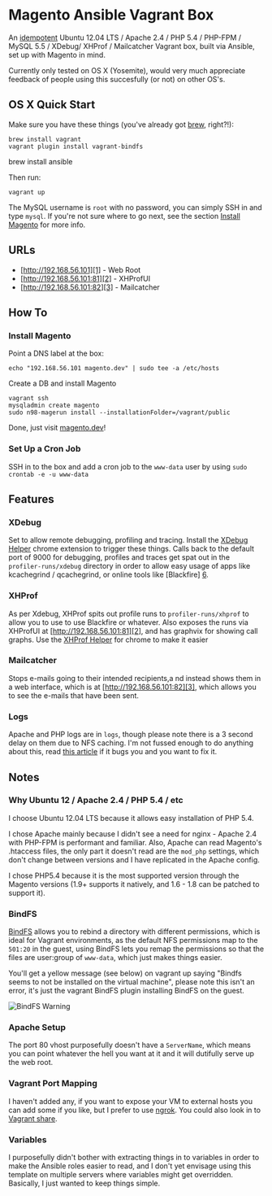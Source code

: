 # Magento Ansible Vagrant Box

An [idempotent][8] Ubuntu 12.04 LTS / Apache 2.4 / PHP 5.4 / PHP-FPM /
MySQL 5.5 / XDebug/ XHProf / Mailcatcher Vagrant box, built via Ansible,
set up with Magento in mind.

Currently only tested on OS X (Yosemite), would very much appreciate
feedback of people using this succesfully (or not) on other OS's.


## OS X Quick Start

Make sure you have these things (you've already got [brew][12], right?!):

	brew install vagrant
	vagrant plugin install vagrant-bindfs
   brew install ansible

Then run:

	vagrant up

The MySQL username is `root` with no password, you can simply SSH in and
type `mysql`. If you're not sure where to go next, see the section
[Install Magento](#install-magento) for more info.


## URLs

* [http://192.168.56.101][1] - Web Root
* [http://192.168.56.101:81][2] - XHProfUI
* [http://192.168.56.101:82][3] - Mailcatcher


## How To

### Install Magento

Point a DNS label at the box:

    echo "192.168.56.101 magento.dev" | sudo tee -a /etc/hosts

Create a DB and install Magento

    vagrant ssh
    mysqladmin create magento
	sudo n98-magerun install --installationFolder=/vagrant/public

Done, just visit [magento.dev](magento.dev)!

### Set Up a Cron Job

SSH in to the box and add a cron job to the `www-data` user by using
`sudo crontab -e -u www-data`


## Features

### XDebug

Set to allow remote debugging, profiling and tracing. Install the
[XDebug Helper][4] chrome extension to trigger these things. Calls back
to the default port of 9000 for debugging, profiles and traces get spat
out in the `profiler-runs/xdebug` directory in order to allow easy usage
of apps like kcachegrind / qcachegrind, or online tools like [Blackfire]
[6].

### XHProf

As per Xdebug, XHProf spits out profile runs to `profiler-runs/xhprof`
to allow you to use to use Blackfire or whatever. Also exposes the runs
via XHProfUI at [http://192.168.56.101:81][2], and has graphvix for
showing call graphs. Use the [XHProf Helper][5] for chrome to make it
easier

### Mailcatcher

Stops e-mails going to their intended recipients,a nd instead shows them
in a web interface, which is at [http://192.168.56.101:82][3], which
allows you to see the e-mails that have been sent.

### Logs

Apache and PHP logs are in `logs`, though please note there is a 3
second delay on them due to NFS caching. I'm not fussed enough to do
anything about this, read [this article][7] if it bugs you and you want
to fix it.


## Notes

### Why Ubuntu 12 / Apache 2.4 / PHP 5.4 / etc

I choose Ubuntu 12.04 LTS because it allows easy installation of PHP
5.4.

I chose Apache mainly because I didn't see a need for nginx - Apache 2.4
with PHP-FPM is performant and familiar. Also, Apache can read Magento's
.htaccess files, the only part it doesn't read are the `mod_php` settings,
which don't change between versions and I have replicated in the Apache
config.

I chose PHP5.4 because it is the most supported version through the
Magento versions (1.9+ supports it natively, and 1.6 - 1.8 can be patched
to support it).

### BindFS

[BindFS][9] allows you to rebind a directory with different permissions,
which is ideal for Vagrant environments, as the default NFS permissions
map to the `501:20` in the guest, using BindFS lets you remap the
permissions so that the files are user:group of `www-data`, which just
makes things easier.

You'll get a yellow message (see below) on vagrant up saying "Bindfs
seems to not be installed on the virtual machine", please note this isn't
an error, it's just the vagrant BindFS plugin installing BindFS on the
guest.

![BindFS Warning](https://monosnap.com/file/46mEbnGBDj2ojoO7bwdWqFJA9wKMYU.png)

### Apache Setup

The port 80 vhost purposefully doesn't have a `ServerName`, which means
you can point whatever the hell you want at it and it will dutifully
serve up the web root.

### Vagrant Port Mapping

I haven't added any, if you want to expose your VM to external hosts you
can add some if you like, but I prefer to use [ngrok][10]. You could
also look in to [Vagrant share][11].

### Variables

I purposefully didn't bother with extracting things in to variables in
order to make the Ansible roles easier to read, and I don't yet envisage
using this template on multiple servers where variables might get
overridden. Basically, I just wanted to keep things simple.


[1]: http://192.168.56.101 "Web root"
[2]: http://192.168.56.101:81 "XHProf"
[3]: http://192.168.56.101:82 "Mailcatcher"
[4]: https://chrome.google.com/webstore/detail/xdebug-helper/eadndfjplgieldjbigjakmdgkmoaaaoc?hl=en "Chrome XDebug Helper"
[5]: https://chrome.google.com/webstore/detail/xhprof-helper/adnlhmmjijeflmbmlpmhilkicpnodphi?hl=en "Chrome XHProf Helper"
[6]: https://blackfire.io/ "Blackfire Profiler"
[7]: http://www.sebastien-han.fr/blog/2012/12/18/noac-performance-impact-on-web-applications/ "NFS Attribute Caching Performance Impact on Web Applications"
[8]: http://en.wikipedia.org/wiki/Idempotence "Idempotence"
[9]: http://bindfs.org/ "BindFS"
[10]: https://ngrok.com/ "Introspected tunnels to localhost"
[11]: http://docs.vagrantup.com/v2/share/ "Vagrant share"
[12]: http://brew.sh/ "Homebrew"
